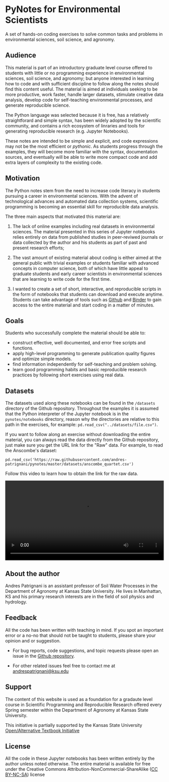 # PyNotes for Environmental Scientists

A set of hands-on coding exercises to solve common tasks and problems in environmental sciences, soil science, and agronomy.


## Audience 

This material is part of an introductory graduate level course offered to students with little or no programming experience in environmental sciences, soil science, and agronomy; but anyone interested in learning how to code and with sufficient discipline to follow along the notes should find this content useful. The material is aimed at individuals seeking to be more productive, work faster, handle larger datasets, stimulate creative data analysis, develop code for self-teaching environmental processes, and generate reproducible science.

The Python language was selected because it is free, has a relatively straightforard and simple syntax, has been widely adopted by the scientific community, and contains a rich ecosystem of linraries and tools for generating reproducible research (e.g. Jupyter Notebooks). 

These notes are intended to be simple and explicit, and code expressions may not be the most efficient or *pythonic*. As students progress through the examples, they will become more familiar with the syntax, documentation sources, and eventually will be able to write more compact code and add extra layers of complexity to the existing code. 


## Motivation

The Python notes stem from the need to increase code literacy in students pursuing a career in environmental sciences. With the advent of technological advances and automated data collection systems, scientific programming is becoming an essential skill for reproducible data analysis.

The three main aspects that motivated this material are:

1. The lack of online examples including real datasets in environmental sciences. The material presented in this series of Jupyter notebooks relies entirely on data from published studies in peer-reviwed journals or data collected by the author and his students as part of past and present research efforts;

2. The vast amount of existing material about coding is either aimed at the general public with trivial examples or students familiar with advanced concepts in computer science, both of which have little appeal to graduate students and early career scientists in environmental sciences that are learning to write code for the first time.

3. I wanted to create a set of short, interactive, and reproducible scripts in the form of notebooks that students can download and execute anytime. Students can take advantage of tools such as [Github](https://github.com) and [Binder](https://mybinder.org) to gain access to the entire material and start coding in a matter of minutes.


## Goals

Students who successfully complete the material should be able to:

- construct effective, well documented, and error free scripts and functions.
- apply high-level programming to generate publication quality figures and optimize simple models.
- find information independently for self-teaching and problem solving.
- learn good programming habits and basic reproducible research practices by following short exercises using real data.

## Datasets

The datasets used along these notebooks can be found in the `/datasets` directory of the Github repository. Throughout the examples it is assumed that the Python interpreter of the Jupyter notebook is in the `pynotes/notebooks` directory, reason why the directories are relative to this path in the exercises, for example: `pd.read_csv("../datasets/file.csv")`. 

If you want to follow along an exercise without downloading the entire material, you can always read the data directly from the Github repository, just make sure you get the URL link for the "Raw" data. For example, to read the Anscombe's dataset:

`pd.read_csv('https://raw.githubusercontent.com/andres-patrignani/pynotes/master/datasets/anscombe_quartet.csv')`

Follow this video to learn how to obtain the link for the raw data.

<video loop autoplay="autoplay" width="100%" name="Video Name" src="_media/read_dataset_from_github.mp4"></video>


## About the author

Andres Patrignani is an assistant professor of Soil Water Processes in the Department of Agronomy at Kansas State University. He lives in Manhattan, KS and his primary research interests are in the field of soil physics and hydrology.


## Feedback

All the code has been written with teaching in mind. If you spot an important error or a no-no that should not be taught to students, please share your opinion and or suggestion.
- For bug reports, code suggestions, and topic requests please open an issue in the [Github repository](https://github.com/andres-patrignani/pynotes/issues).

- For other related issues feel free to contact me at andrespatrignani@ksu.edu


## Support

The content of this website is used as a foundation for a gradaute level course in Scientific Programming and Reproducible Research offered every Spring semester within the Department of Agronomy at Kansas State University.

This initiative is partially supported by the Kansas State University [Open/Alternative Textbook Initiative](https://www.lib.k-state.edu/open-textbook)


## License

All the code in these Jupyter notebooks has been written entirely by the author unless noted otherwise. The entire material is available for free under the Creative Commons Attribution-NonCommercial-ShareAlike ([CC BY-NC-SA](https://creativecommons.org/licenses/by-nc-sa/4.0/)) license
